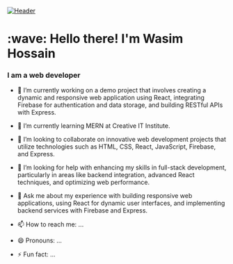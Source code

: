 [![Header]([https://raw.githubusercontent.com/MartinHeinz/MartinHeinz/master/readme_header.png](https://ibb.co/mcyf83M) "Header")](https://martinheinz.dev/)

<h1 align="left" id="macropower-title">:wave: Hello there! I'm Wasim Hossain</h1>
<h3 align="left">I am a web developer</h3>



- 🔭 I’m currently working on a demo project that involves creating a dynamic and responsive web application using React, integrating Firebase for authentication and data storage, and building RESTful APIs with Express.
  
- 🌱 I’m currently learning MERN at Creative IT Institute.
  
- 👯 I’m looking to collaborate on innovative web development projects that utilize technologies such as HTML, CSS, React, JavaScript, Firebase, and Express.
  
- 🤔 I’m looking for help with enhancing my skills in full-stack development, particularly in areas like backend integration, advanced React techniques, and optimizing web performance.
  
- 💬 Ask me about my experience with building responsive web applications, using React for dynamic user interfaces, and implementing backend services with Firebase and Express.
- 📫 How to reach me: ...
- 😄 Pronouns: ...
- ⚡ Fun fact: ...
